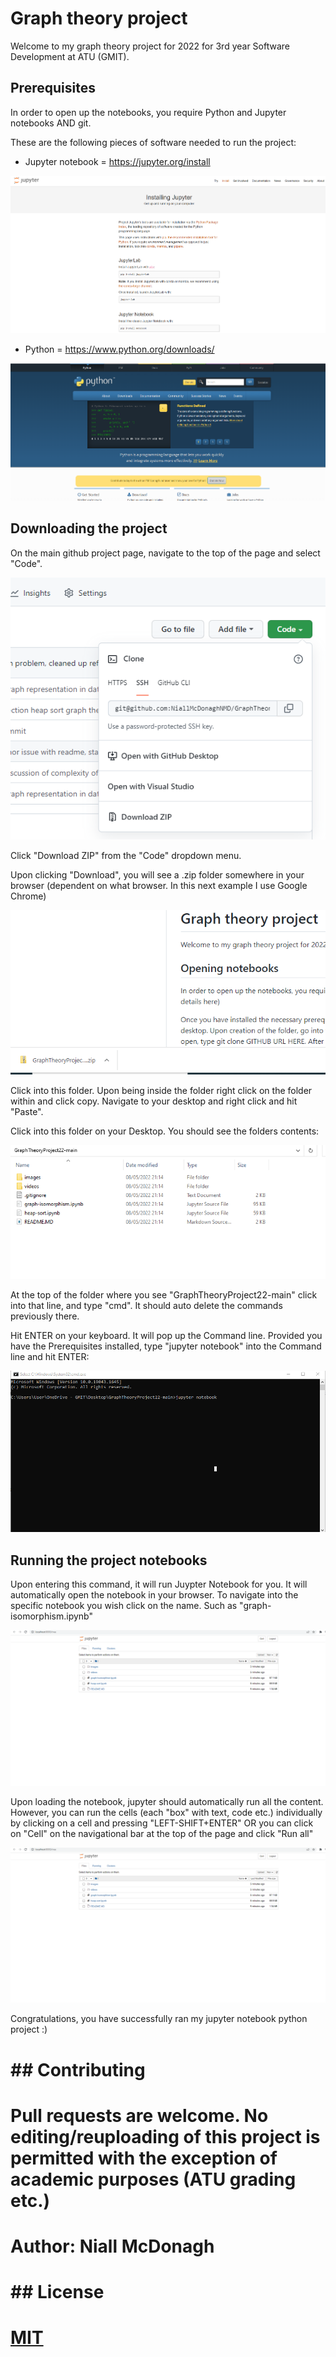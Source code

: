 # Graph theory project

Welcome to my graph theory project for 2022 for 3rd year Software Development at ATU (GMIT).

## Prerequisites

In order to open up the notebooks, you require Python and Jupyter notebooks AND git.

These are the following pieces of software needed to run the project:
- Jupyter notebook = https://jupyter.org/install

![Jupyter website](readme_images/jupyterSite.png?raw=true "Jupter website")


- Python = https://www.python.org/downloads/

![Python website](/readme_images/pythonSite.PNG?raw=true "Python website")

## Downloading the project

On the main github project page, navigate to the top of the page and select "Code". 

![Code button for github project download](/readme_images/gitCodeButton.png?raw=true "Code button for github project download")

Click "Download ZIP" from the "Code" dropdown menu.

Upon clicking "Download", you will see a .zip folder somewhere in your browser (dependent on what browser. In this next example I use Google Chrome)

![Zip downloaded and shown within Google Chrome browser](/readme_images/GitZipFolder.png?raw=true "Zip downloaded and shown within Google Chrome browser")

Click into this folder. Upon being inside the folder right click on the folder within and click copy. Navigate to your desktop and right click and hit "Paste".

Click into this folder on your Desktop. You should see the folders contents:

![Project folder on desktop - contents](/readme_images/projectContents.png?raw=true "Project folder on desktop - contents")

At the top of the folder where you see "GraphTheoryProject22-main" click into that line, and type "cmd". It should auto delete the commands previously there.

Hit ENTER on your keyboard. It will pop up the Command line. Provided you have the Prerequisites installed, type "jupyter notebook" into the Command line and hit ENTER:

![jupyter notebook written into Command line](/readme_images/notebookCMDline.png?raw=true "jupyter notebook written into Command line")

## Running the project notebooks

Upon entering this command, it will run Juypter Notebook for you. It will automatically open the notebook in your browser. To navigate into the specific notebook you wish click on the name. Such as "graph-isomorphism.ipynb"

![jupyter notebook main interface](/readme_images/jupyterUI.png?raw=true "jupyter notebook main interface")

Upon loading the notebook, jupyter should automatically run all the content. However, you can run the cells (each "box" with text, code etc.) individually by clicking on a cell and pressing "LEFT-SHIFT+ENTER" OR you can click on "Cell" on the navigational bar at the top of the page and click "Run all"

![Running all cells](/readme_images/runningCellsJupyter.png?raw=true "Running all cells")

Congratulations, you have successfully ran my jupyter notebook python project :)


# ## Contributing
# Pull requests are welcome. No editing/reuploading of this project is permitted with the exception of academic purposes (ATU grading etc.)

# Author: Niall McDonagh
# ## License
# [MIT](https://choosealicense.com/licenses/mit/)